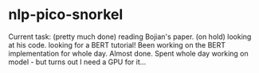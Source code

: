 # nlp-pico-snorkel

Current task: 
(pretty much done) reading Bojian's paper.
(on hold) looking at his code.
looking for a BERT tutorial!
Been working on the BERT implementation for whole day.
Almost done.
Spent whole day working on model - but turns out I need a GPU for it...
